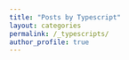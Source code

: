 ```yaml
---
title: "Posts by Typescript"
layout: categories
permalink: /_typescripts/
author_profile: true
---
```

